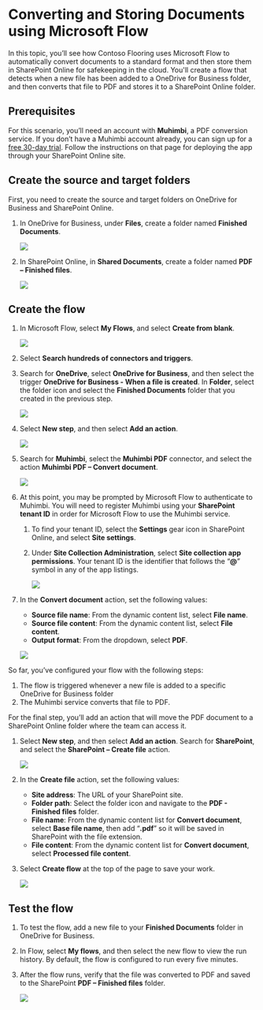 <properties
   pageTitle="Creating a Document Conversion Flow | Microsoft Flow"
   description="Creating a Document Conversion Flow in Microsoft Flow"
   services=""
   suite="flow"
   documentationCenter="na"
   authors="v-brbene"
   manager="anneta"
   editor=""
   tags=""
   featuredVideoId="os33pHQ9jSU"
   courseDuration="4m"/>

<tags
   ms.service="flow"
   ms.devlang="na"
   ms.topic="get-started-article"
   ms.tgt_pltfrm="na"
   ms.workload="na"
   ms.date="08/16/2017"
   ms.author="v-brbene"/>

# Converting and Storing Documents using Microsoft Flow 

In this topic, you’ll see how Contoso Flooring uses Microsoft Flow to automatically convert documents to a standard format and then store them in SharePoint Online for safekeeping in the cloud. You'll create a flow that detects when a new file has been added to a OneDrive for Business folder, and then converts that file to PDF and stores it to a SharePoint Online folder. 

## Prerequisites

For this scenario, you’ll need an account with **Muhimbi**, a PDF conversion service. If you don’t have a Muhimbi account already, you can sign up for a [free 30-day trial](http://www.muhimbi.com/Products/PDF-Converter-for-SharePoint/Products-PDF-Converter-for-SharePoint-Free-Trial.aspx). Follow the instructions on that page for deploying the app through your SharePoint Online site. 

## Create the source and target folders
First, you need to create the source and target folders on OneDrive for Business and SharePoint Online. 

1. In OneDrive for Business, under **Files**, create a folder named **Finished Documents**. 

    ![](./media/learning-create-pdf/onedrive-folder.png)

1. In SharePoint Online, in **Shared Documents**, create a folder named **PDF – Finished files**. 

    ![](./media/learning-create-pdf/sharepoint-folder.png)

## Create the flow

1. In Microsoft Flow, select **My Flows**, and select **Create from blank**. 

    ![](./media/learning-create-pdf/create-blank-flow.png)

1. Select **Search hundreds of connectors and triggers**.

1. Search for **OneDrive**, select **OneDrive for Business**, and then select the trigger **OneDrive for Business - When a file is created**. In **Folder**, select the folder icon and select the **Finished Documents** folder that you created in the previous step. 

    ![](./media/learning-create-pdf/onedrive-trigger.png)

1. Select **New step**, and then select **Add an action**. 

    ![](./media/learning-create-pdf/new-action.png)

1. Search for **Muhimbi**, select the **Muhimbi PDF** connector, and select the action **Muhimbi PDF – Convert document**.

    ![](./media/learning-create-pdf/muhimbi-action.png)

1. At this point, you may be prompted by Microsoft Flow to authenticate to Muhimbi. You will need to register Muhimbi using your **SharePoint tenant ID** in order for Microsoft Flow to use the Muhimbi service. 

    1. To find your tenant ID, select the **Settings** gear icon in SharePoint Online, and select **Site settings**.
    
    1. Under **Site Collection Administration**, select **Site collection app permissions**. Your tenant ID is the identifier that follows the “**@**” symbol in any of the app listings. 

        ![](./media/learning-create-pdf/tenant-id.png)

1. In the **Convert document** action, set the following values:
    - **Source file name**: From the dynamic content list, select **File name**.
    - **Source file content**: From the dynamic content list, select **File content**.
    - **Output format**: From the dropdown, select **PDF**.

    ![](./media/learning-create-pdf/muhimbi-configuration.png)

So far, you’ve configured your flow with the following steps: 

1. The flow is triggered whenever a new file is added to a specific OneDrive for Business folder 
1. The Muhimbi service converts that file to PDF. 

For the final step, you’ll add an action that will move the PDF document to a SharePoint Online folder where the team can access it.  

1. Select **New step**, and then select **Add an action**.  Search for **SharePoint**, and select the **SharePoint – Create file** action. 

    ![](./media/learning-create-pdf/sharepoint-create-file.png)

1. In the **Create file** action, set the following values:
    - **Site address**: The URL of your SharePoint site.  
    - **Folder path**: Select the folder icon and navigate to the **PDF - Finished files** folder.
    - **File name**: From the dynamic content list for **Convert document**, select **Base file name**, then add “**.pdf**” so it will be saved in SharePoint with the file extension. 
    - **File content**: From the dynamic content list for **Convert document**, select **Processed file content**.

1. Select **Create flow** at the top of the page to save your work.

    ![](./media/learning-create-pdf/sharepoint-configure-file.png)

## Test the flow

1. To test the flow, add a new file to your **Finished Documents** folder in OneDrive for Business. 

1. In Flow, select **My flows**, and then select the new flow to view the run history. By default, the flow is configured  to run every five minutes. 

1. After the flow runs, verify that the file was converted to PDF and saved to the SharePoint **PDF – Finished files** folder. 

    ![](./media/learning-create-pdf/test-the-flow.png)